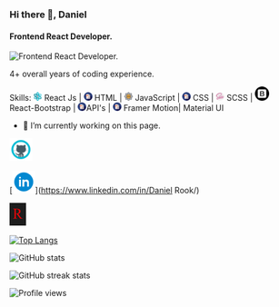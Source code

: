 ### Hi there 👋, Daniel
#### Frontend React Developer. 
![Frontend React Developer. ](https://devrook.vercel.app/favicon.ico)

4+ overall years of coding experience.

Skills: <img src='https://github.com/Dev-Rook/Dev-Rook/blob/main/React-Logo.png' alt='github' height='15'> React Js | <img src='https://github.com/Dev-Rook/Dev-Rook/blob/main/Html-Logo.png' alt='github' height='15'> HTML | <img src='https://github.com/Dev-Rook/Dev-Rook/blob/main/JavaScript-Logo.png' alt='github' height='15'> JavaScript | <img src='https://github.com/Dev-Rook/Dev-Rook/blob/main/Html-Logo.png' alt='github' height='15'> CSS | <img src='https://github.com/Dev-Rook/Dev-Rook/blob/main/Sass-Logo.png' alt='github' height='15'> SCSS | <img src='https://github.com/Dev-Rook/Dev-Rook/blob/main/Bootstrap-Logo.png' alt='github' height='25'> React-Bootstrap | <img src='https://github.com/Dev-Rook/Dev-Rook/blob/main/Html-Logo.png' alt='github' height='15'>API's | <img src='https://github.com/Dev-Rook/Dev-Rook/blob/main/Html-Logo.png' alt='github' height='15'> Framer Motion| Material UI

- 🔭 I’m currently working on this page. 


[<img src='https://github.com/Dev-Rook/Dev-Rook/blob/main/GitHub-Icon.png' alt='github' height='40'>](https://github.com/Dev-Rook)

[<img src='https://github.com/Dev-Rook/Dev-Rook/blob/main/LinkedIn-Icon.png' alt='linkedin' height='40'>](https://www.linkedin.com/in/Daniel Rook/) 

[<img src='https://github.com/Dev-Rook/Dev-Rook/blob/main/Logo.jpg' alt='website' height='40'>](https://devrook.vercel.app/)  

[![Top Langs](https://github-readme-stats.vercel.app/api/top-langs/?username=Dev-Rook)](https://github.com/anuraghazra/github-readme-stats)

![GitHub stats](https://github-readme-stats.vercel.app/api?username=Dev-Rook&show_icons=true)  

![GitHub streak stats](https://github-readme-streak-stats.herokuapp.com/?user=Dev-Rook)  

![Profile views](https://gpvc.arturio.dev/Dev-Rook)  
